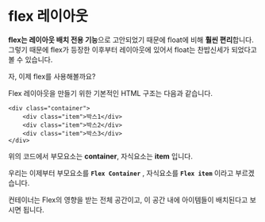 # flex 레이아웃

**flex는 레이아웃 배치 전용 기능**으로 고안되었기 때문에 float에 비해 **훨씬 편리**합니다.
그렇기 때문에 flex가 등장한 이후부터 레이아웃에 있어서 float는 찬밥신세가 되었다고 볼 수 있습니다.

자, 이제 flex를 사용해볼까요?

Flex 레이아웃을 만들기 위한 기본적인 HTML 구조는 다음과 같습니다.

```
<div class="container">
	<div class="item">박스1</div>
	<div class="item">박스2</div>
	<div class="item">박스3</div>
</div>
```
위의 코드에서 부모요소는 **container**, 자식요소는 **item** 입니다.

우리는 이제부터 부모요소를 **`Flex Container`** , 자식요소를 **`Flex item`** 이라고 부르겠습니다.

컨테이너는 Flex의 영향을 받는 전체 공간이고, 이 공간 내에 아이템들이 배치된다고 보시면 됩니다.